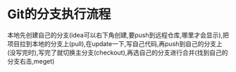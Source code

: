 # Git的分支执行流程

本地先创建自己的分支(idea可以右下角创建,要push到远程仓库,哪里才会显示),把项目拉到本地的分支上(pull),在update一下,写自己代码,再push到自己的分支上(没写完时),写完了就切换主分支(checkout),再选自己的分支进行合并(找到自己的分支右击,meget)